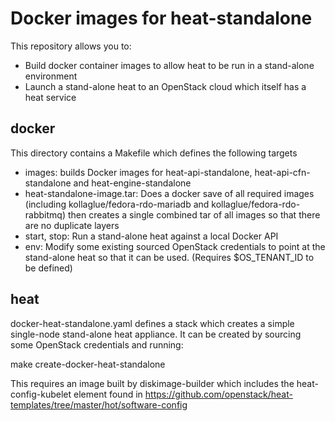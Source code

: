 Docker images for heat-standalone
=================================

This repository allows you to:

* Build docker container images to allow heat to be run in a stand-alone
  environment
* Launch a stand-alone heat to an OpenStack cloud which itself has a heat
  service

docker
------

This directory contains a Makefile which defines the following targets

* images: builds Docker images for heat-api-standalone,
  heat-api-cfn-standalone and heat-engine-standalone
* heat-standalone-image.tar: Does a docker save of all required images
  (including kollaglue/fedora-rdo-mariadb and kollaglue/fedora-rdo-rabbitmq)
  then creates a single combined tar of all images so that there are no
  duplicate layers
* start, stop: Run a stand-alone heat against a local Docker API
* env: Modify some existing sourced OpenStack credentials to point at the
  stand-alone heat so that it can be used. (Requires $OS_TENANT_ID to be
  defined)

heat
----

docker-heat-standalone.yaml defines a stack which creates a simple
single-node stand-alone heat appliance. It can be created by sourcing some
OpenStack credentials and running:

  make create-docker-heat-standalone

This requires an image built by diskimage-builder which includes the
heat-config-kubelet element found in
https://github.com/openstack/heat-templates/tree/master/hot/software-config